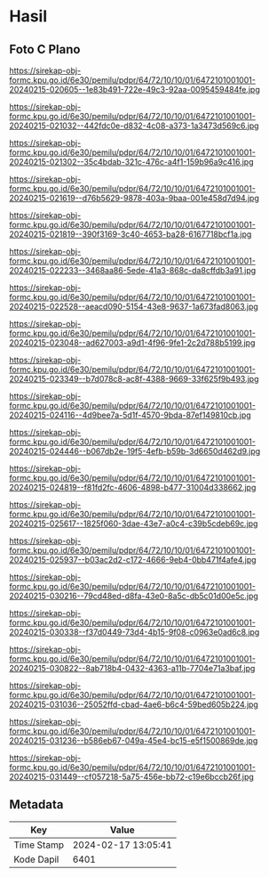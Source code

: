 # Hasil

## Foto C Plano

https://sirekap-obj-formc.kpu.go.id/6e30/pemilu/pdpr/64/72/10/10/01/6472101001001-20240215-020605--1e83b491-722e-49c3-92aa-0095459484fe.jpg

https://sirekap-obj-formc.kpu.go.id/6e30/pemilu/pdpr/64/72/10/10/01/6472101001001-20240215-021032--442fdc0e-d832-4c08-a373-1a3473d569c6.jpg

https://sirekap-obj-formc.kpu.go.id/6e30/pemilu/pdpr/64/72/10/10/01/6472101001001-20240215-021302--35c4bdab-321c-476c-a4f1-159b96a9c416.jpg

https://sirekap-obj-formc.kpu.go.id/6e30/pemilu/pdpr/64/72/10/10/01/6472101001001-20240215-021619--d76b5629-9878-403a-9baa-001e458d7d94.jpg

https://sirekap-obj-formc.kpu.go.id/6e30/pemilu/pdpr/64/72/10/10/01/6472101001001-20240215-021819--390f3169-3c40-4653-ba28-6167718bcf1a.jpg

https://sirekap-obj-formc.kpu.go.id/6e30/pemilu/pdpr/64/72/10/10/01/6472101001001-20240215-022233--3468aa86-5ede-41a3-868c-da8cffdb3a91.jpg

https://sirekap-obj-formc.kpu.go.id/6e30/pemilu/pdpr/64/72/10/10/01/6472101001001-20240215-022528--aeacd090-5154-43e8-9637-1a673fad8063.jpg

https://sirekap-obj-formc.kpu.go.id/6e30/pemilu/pdpr/64/72/10/10/01/6472101001001-20240215-023048--ad627003-a9d1-4f96-9fe1-2c2d788b5199.jpg

https://sirekap-obj-formc.kpu.go.id/6e30/pemilu/pdpr/64/72/10/10/01/6472101001001-20240215-023349--b7d078c8-ac8f-4388-9669-33f625f9b493.jpg

https://sirekap-obj-formc.kpu.go.id/6e30/pemilu/pdpr/64/72/10/10/01/6472101001001-20240215-024116--4d9bee7a-5d1f-4570-9bda-87ef149810cb.jpg

https://sirekap-obj-formc.kpu.go.id/6e30/pemilu/pdpr/64/72/10/10/01/6472101001001-20240215-024446--b067db2e-19f5-4efb-b59b-3d6650d462d9.jpg

https://sirekap-obj-formc.kpu.go.id/6e30/pemilu/pdpr/64/72/10/10/01/6472101001001-20240215-024819--f81fd2fc-4606-4898-b477-31004d338662.jpg

https://sirekap-obj-formc.kpu.go.id/6e30/pemilu/pdpr/64/72/10/10/01/6472101001001-20240215-025617--1825f060-3dae-43e7-a0c4-c39b5cdeb69c.jpg

https://sirekap-obj-formc.kpu.go.id/6e30/pemilu/pdpr/64/72/10/10/01/6472101001001-20240215-025937--b03ac2d2-c172-4666-9eb4-0bb471f4afe4.jpg

https://sirekap-obj-formc.kpu.go.id/6e30/pemilu/pdpr/64/72/10/10/01/6472101001001-20240215-030216--79cd48ed-d8fa-43e0-8a5c-db5c01d00e5c.jpg

https://sirekap-obj-formc.kpu.go.id/6e30/pemilu/pdpr/64/72/10/10/01/6472101001001-20240215-030338--f37d0449-73d4-4b15-9f08-c0963e0ad6c8.jpg

https://sirekap-obj-formc.kpu.go.id/6e30/pemilu/pdpr/64/72/10/10/01/6472101001001-20240215-030822--8ab718b4-0432-4363-a11b-7704e71a3baf.jpg

https://sirekap-obj-formc.kpu.go.id/6e30/pemilu/pdpr/64/72/10/10/01/6472101001001-20240215-031036--25052ffd-cbad-4ae6-b6c4-59bed605b224.jpg

https://sirekap-obj-formc.kpu.go.id/6e30/pemilu/pdpr/64/72/10/10/01/6472101001001-20240215-031236--b586eb67-049a-45e4-bc15-e5f1500869de.jpg

https://sirekap-obj-formc.kpu.go.id/6e30/pemilu/pdpr/64/72/10/10/01/6472101001001-20240215-031449--cf057218-5a75-456e-bb72-c19e6bccb26f.jpg


## Metadata

| Key        | Value               |
| ---------- | ------------------- |
| Time Stamp | 2024-02-17 13:05:41 |
| Kode Dapil | 6401                |



